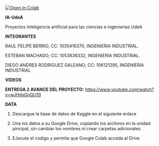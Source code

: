 <a target="_blank" href="https://colab.research.google.com/github/pipeberrio/IA-UdeA/blob/main/CODIGO_IAUDEARWUANDA.ipynb">
  <img src="https://colab.research.google.com/assets/colab-badge.svg" alt="Open In Colab"/>
</a>



**IA-UdeA**

Proyectos Inteligencia artificial para las ciencias e ingenierias UdeA


**INTEGRANTES**

RAUL FELIPE BERRIO; CC: 1035416370, INGENIERIA INDUSTRIAL.



ESTEBAN MACHADO; CC: 1053836332, INGENIERIA INDUSTRIAL.



DIEGO ANDRES RODRIGUEZ GALEANO; CC: 106121295, INGENIERIA INDUSTRIAL





**VIDEOS**



**ENTREGA 2 AVANCE DEL PROYECTO:** https://www.youtube.com/watch?v=wJHdxGnQU10


**DATA**


1. Descargue la base de datos de Kaggle en el siguiente enlace


2. Una los datos a su Google Drive, copiando los archivos en la unidad pincipal, sin cambiar los nombres ni crear carpetas adicionales.


3. EJecute el codigo y permita que Google Colab acceda al Drive
